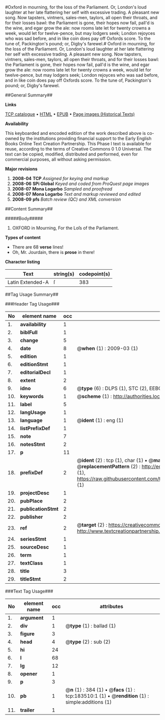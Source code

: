 #Oxford in mourning, for the loss of the Parliament. Or, London's loud laughter at her late flattering her self with excessive trading. A pleasant new song. Now tapsters, vintners, sales-men, taylors, all open their throats, and for their losses bawl: the Parliament is gone, their hopes now fail, pall'd is the wine, and egar grow the ale: now rooms late let for twenty crowns a week, would let for twelve-pence, but may lodgers seek; London rejoyces who was sad before, and in like coin does pay off Oxfords score. To the tune of, Packington's pound; or, Digby's farewel.#
Oxford in mourning, for the loss of the Parliament. Or, London's loud laughter at her late flattering her self with excessive trading. A pleasant new song. Now tapsters, vintners, sales-men, taylors, all open their throats, and for their losses bawl: the Parliament is gone, their hopes now fail, pall'd is the wine, and egar grow the ale: now rooms late let for twenty crowns a week, would let for twelve-pence, but may lodgers seek; London rejoyces who was sad before, and in like coin does pay off Oxfords score. To the tune of, Packington's pound; or, Digby's farewel.

##General Summary##

**Links**

[TCP catalogue](http://www.ota.ox.ac.uk/tcp/)  • 
[HTML](http://tei.it.ox.ac.uk/tcp/Texts-HTML/free/B04/B04654.html)  • 
[EPUB](http://tei.it.ox.ac.uk/tcp/Texts-EPUB/free/B04/B04654.epub) • 
[Page images (Historical Texts)](https://data.historicaltexts.jisc.ac.uk/view?pubId=eebo-99887853e&pageId=eebo-99887853e-183510-1)

**Availability**

This keyboarded and encoded edition of the
	       work described above is co-owned by the institutions
	       providing financial support to the Early English Books
	       Online Text Creation Partnership. This Phase I text is
	       available for reuse, according to the terms of Creative
	       Commons 0 1.0 Universal. The text can be copied,
	       modified, distributed and performed, even for
	       commercial purposes, all without asking permission.

**Major revisions**

1. __2008-04__ __TCP__ *Assigned for keying and markup*
1. __2008-06__ __SPi Global__ *Keyed and coded from ProQuest page images*
1. __2008-07__ __Mona Logarbo__ *Sampled and proofread*
1. __2008-07__ __Mona Logarbo__ *Text and markup reviewed and edited*
1. __2008-09__ __pfs__ *Batch review (QC) and XML conversion*

##Content Summary##

#####Body#####

1. OXFORD in Mourning, For the Loſs of the Parliament.

**Types of content**

  * There are 68 **verse** lines!
  * Oh, Mr. Jourdain, there is **prose** in there!

**Character listing**


|Text|string(s)|codepoint(s)|
|---|---|---|
|Latin Extended-A|ſ|383|

##Tag Usage Summary##

###Header Tag Usage###

|No|element name|occ|attributes|
|---|---|---|---|
|1.|__availability__|1||
|2.|__biblFull__|1||
|3.|__change__|5||
|4.|__date__|8| @__when__ (1) : 2009-03 (1)|
|5.|__edition__|1||
|6.|__editionStmt__|1||
|7.|__editorialDecl__|1||
|8.|__extent__|2||
|9.|__idno__|6| @__type__ (6) : DLPS (1), STC (2), EEBO-CITATION (1), PROQUEST (1), VID (1)|
|10.|__keywords__|1| @__scheme__ (1) : http://authorities.loc.gov/ (1)|
|11.|__label__|5||
|12.|__langUsage__|1||
|13.|__language__|1| @__ident__ (1) : eng (1)|
|14.|__listPrefixDef__|1||
|15.|__note__|7||
|16.|__notesStmt__|2||
|17.|__p__|11||
|18.|__prefixDef__|2| @__ident__ (2) : tcp (1), char (1)  •  @__matchPattern__ (2) : ([0-9\-]+):([0-9IVX]+) (1), (.+) (1)  •  @__replacementPattern__ (2) : http://eebo.chadwyck.com/downloadtiff?vid=$1&page=$2 (1), https://raw.githubusercontent.com/textcreationpartnership/Texts/master/tcpchars.xml#$1 (1)|
|19.|__projectDesc__|1||
|20.|__pubPlace__|2||
|21.|__publicationStmt__|2||
|22.|__publisher__|2||
|23.|__ref__|2| @__target__ (2) : https://creativecommons.org/publicdomain/zero/1.0/ (1), http://www.textcreationpartnership.org/docs/. (1)|
|24.|__seriesStmt__|1||
|25.|__sourceDesc__|1||
|26.|__term__|1||
|27.|__textClass__|1||
|28.|__title__|3||
|29.|__titleStmt__|2||


###Text Tag Usage###

|No|element name|occ|attributes|
|---|---|---|---|
|1.|__argument__|1||
|2.|__div__|1| @__type__ (1) : ballad (1)|
|3.|__figure__|3||
|4.|__head__|4| @__type__ (2) : sub (2)|
|5.|__hi__|24||
|6.|__l__|68||
|7.|__lg__|12||
|8.|__opener__|1||
|9.|__p__|3||
|10.|__pb__|1| @__n__ (1) : 384 (1)  •  @__facs__ (1) : tcp:183510:1 (1)  •  @__rendition__ (1) : simple:additions (1)|
|11.|__trailer__|1||
